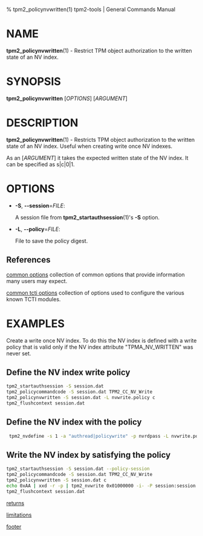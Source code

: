 % tpm2_policynvwritten(1) tpm2-tools | General Commands Manual

# NAME

**tpm2_policynvwritten**(1) - Restrict TPM object authorization to the written
state of an NV index.

# SYNOPSIS

**tpm2_policynvwritten** [*OPTIONS*] [*ARGUMENT*]

# DESCRIPTION

**tpm2_policynvwritten**(1) - Restricts TPM object authorization to the written
state of an NV index. Useful when creating write once NV indexes.

As an [*ARGUMENT*] it takes the expected written state of the NV index. It can
be specified as s|c|0|1.

# OPTIONS

  * **-S**, **\--session**=_FILE_:

    A session file from **tpm2_startauthsession**(1)'s **-S** option.

  * **-L**, **\--policy**=_FILE_:

    File to save the policy digest.

## References

[common options](common/options.md) collection of common options that provide
information many users may expect.

[common tcti options](common/tcti.md) collection of options used to configure
the various known TCTI modules.

# EXAMPLES

Create a write once NV index. To do this the NV index is defined with a write
policy that is valid only if the NV index attribute "TPMA_NV_WRITTEN" was never
set.

## Define the NV index write policy
```bash
tpm2_startauthsession -S session.dat
tpm2_policycommandcode -S session.dat TPM2_CC_NV_Write
tpm2_policynvwritten -S session.dat -L nvwrite.policy c
tpm2_flushcontext session.dat
```

## Define the NV index with the policy
```bash
 tpm2_nvdefine -s 1 -a "authread|policywrite" -p nvrdpass -L nvwrite.policy
```

## Write the NV index by satisfying the policy
```bash
tpm2_startauthsession -S session.dat --policy-session
tpm2_policycommandcode -S session.dat TPM2_CC_NV_Write
tpm2_policynvwritten -S session.dat c
echo 0xAA | xxd -r -p | tpm2_nvwrite 0x01000000 -i- -P session:session.dat
tpm2_flushcontext session.dat
```

[returns](common/returns.md)

[limitations](common/policy-limitations.md)

[footer](common/footer.md)
